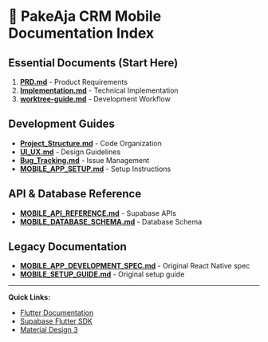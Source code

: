 # 📱 PakeAja CRM Mobile Documentation Index

## Essential Documents (Start Here)

1. **[PRD.md](./PRD.md)** - Product Requirements
2. **[Implementation.md](./Implementation.md)** - Technical Implementation
3. **[worktree-guide.md](./worktree-guide.md)** - Development Workflow

## Development Guides

- **[Project_Structure.md](./Project_Structure.md)** - Code Organization
- **[UI_UX.md](./UI_UX.md)** - Design Guidelines
- **[Bug_Tracking.md](./Bug_Tracking.md)** - Issue Management
- **[MOBILE_APP_SETUP.md](./MOBILE_APP_SETUP.md)** - Setup Instructions

## API & Database Reference

- **[MOBILE_API_REFERENCE.md](./MOBILE_API_REFERENCE.md)** - Supabase APIs
- **[MOBILE_DATABASE_SCHEMA.md](./MOBILE_DATABASE_SCHEMA.md)** - Database Schema

## Legacy Documentation

- **[MOBILE_APP_DEVELOPMENT_SPEC.md](./MOBILE_APP_DEVELOPMENT_SPEC.md)** - Original React Native spec
- **[MOBILE_SETUP_GUIDE.md](./MOBILE_SETUP_GUIDE.md)** - Original setup guide

---

**Quick Links:**
- [Flutter Documentation](https://docs.flutter.dev/)
- [Supabase Flutter SDK](https://supabase.com/docs/reference/dart/introduction)
- [Material Design 3](https://m3.material.io/)
